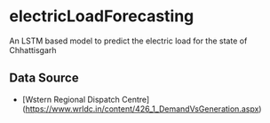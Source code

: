 # electricLoadForecasting
An LSTM based model to predict the electric load for the state of Chhattisgarh

## Data Source
- [Wstern Regional Dispatch Centre] (https://www.wrldc.in/content/426_1_DemandVsGeneration.aspx)
